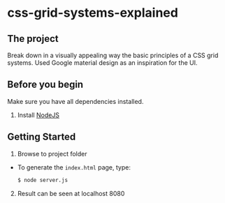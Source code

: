# css-grid-systems-explained
## The project
Break down in a visually appealing way the basic principles of a
CSS grid systems. Used Google material design as an inspiration 
for the UI.

## Before you begin

Make sure you have all dependencies installed.

1. Install [NodeJS](http://nodejs.org/#download)

## Getting Started

1. Browse to project folder

* To generate the `index.html` page, type:

  ```sh
  $ node server.js
  ```

2. Result can be seen at localhost 8080

